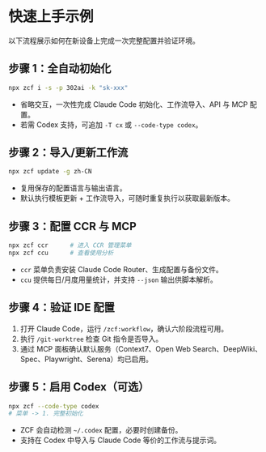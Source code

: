 # 快速上手示例

以下流程展示如何在新设备上完成一次完整配置并验证环境。

## 步骤 1：全自动初始化

```bash
npx zcf i -s -p 302ai -k "sk-xxx"
```

- 省略交互，一次性完成 Claude Code 初始化、工作流导入、API 与 MCP 配置。
- 若需 Codex 支持，可追加 `-T cx` 或 `--code-type codex`。

## 步骤 2：导入/更新工作流

```bash
npx zcf update -g zh-CN
```

- 复用保存的配置语言与输出语言。
- 默认执行模板更新 + 工作流导入，可随时重复执行以获取最新版本。

## 步骤 3：配置 CCR 与 MCP

```bash
npx zcf ccr      # 进入 CCR 管理菜单
npx zcf ccu      # 查看使用分析
```

- `ccr` 菜单负责安装 Claude Code Router、生成配置与备份文件。
- `ccu` 提供每日/月度用量统计，并支持 `--json` 输出供脚本解析。

## 步骤 4：验证 IDE 配置

1. 打开 Claude Code，运行 `/zcf:workflow`，确认六阶段流程可用。
2. 执行 `/git-worktree` 检查 Git 指令是否导入。
3. 通过 MCP 面板确认默认服务（Context7、Open Web Search、DeepWiki、Spec、Playwright、Serena）均已启用。

## 步骤 5：启用 Codex（可选）

```bash
npx zcf --code-type codex
# 菜单 -> 1. 完整初始化
```

- ZCF 会自动检测 `~/.codex` 配置，必要时创建备份。
- 支持在 Codex 中导入与 Claude Code 等价的工作流与提示词。
